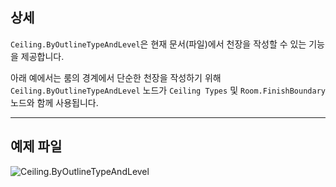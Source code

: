 ## 상세
`Ceiling.ByOutlineTypeAndLevel`은 현재 문서(파일)에서 천장을 작성할 수 있는 기능을 제공합니다.

아래 예에서는 룸의 경계에서 단순한 천장을 작성하기 위해 `Ceiling.ByOutlineTypeAndLevel` 노드가 `Ceiling Types` 및 `Room.FinishBoundary` 노드와 함께 사용됩니다.

___
## 예제 파일

![Ceiling.ByOutlineTypeAndLevel](./Revit.Elements.Ceiling.ByOutlineTypeAndLevel(outlineCurves,%20ceilingType,%20level)_img.jpg)
